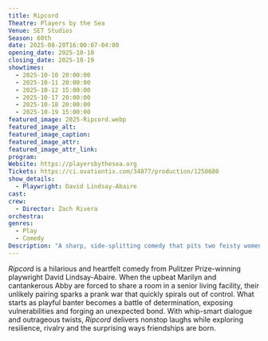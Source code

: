 ```yaml
---
title: Ripcord
Theatre: Players by the Sea
Venue: SET Studios
Season: 60th
date: 2025-08-20T16:00:07-04:00
opening_date: 2025-10-10
closing_date: 2025-10-19
showtimes:
  - 2025-10-10 20:00:00
  - 2025-10-11 20:00:00
  - 2025-10-12 15:00:00
  - 2025-10-17 20:00:00
  - 2025-10-18 20:00:00
  - 2025-10-19 15:00:00
featured_image: 2025-Ripcord.webp
featured_image_alt: 
featured_image_caption: 
featured_image_attr: 
featured_image_attr_link: 
program:
Website: https://playersbythesea.org
Tickets: https://ci.ovationtix.com/34877/production/1250680
show_details:
  - Playwright: David Lindsay-Abaire
cast:
crew:
  - Director: Zach Rivera
orchestra:
genres:
  - Play
  - Comedy
Description: "A sharp, side-splitting comedy that pits two feisty women against each other in a battle of wits, pranks, and surprising revelations. Set in a senior living facility, the story follows Marilyn and Abby as their lighthearted clash escalates into an outrageous competition filled with laughter and unexpected connections."
---
```

*Ripcord* is a hilarious and heartfelt comedy from Pulitzer Prize-winning playwright David Lindsay-Abaire. When the upbeat Marilyn and cantankerous Abby are forced to share a room in a senior living facility, their unlikely pairing sparks a prank war that quickly spirals out of control. What starts as playful banter becomes a battle of determination, exposing vulnerabilities and forging an unexpected bond. With whip-smart dialogue and outrageous twists, *Ripcord* delivers nonstop laughs while exploring resilience, rivalry and the surprising ways friendships are born.

